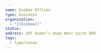 ```yaml
---
name: Ecobee Offices
type: business
organization:
  - "[[Ecobee]]"
status:
address: 207 Queen’s Quay West Suite 600
tags:
  - type/venue
---
```

